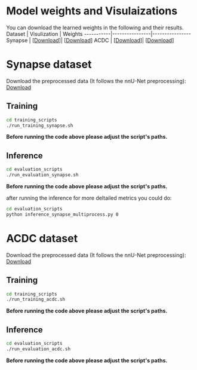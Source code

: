 # Model weights and Visulaizations

You can download the learned weights in the following and their results.
   Dataset   | Visulization         | Weights
  -----------|----------------|----------------
   Synapse  | [[Download]()]| [[Download]()] 
   ACDC       | [[Download]()]| [[Download]()] 

# Synapse dataset
Download the preprocessed data (It follows the nnU-Net preprocessing): [Download]()

## Training
```bash
cd training_scripts
./run_training_synapse.sh
```
**Before running the code above please adjust the script's paths.** 

## Inference 
```bash
cd evaluation_scripts
./run_evaluation_synapse.sh
```
**Before running the code above please adjust the script's paths.**

after running the inference for more deltailed metrics you could do:
```bash
cd evaluation_scripts
python inference_synapse_multiprocess.py 0
```

# ACDC dataset
Download the preprocessed data (It follows the nnU-Net preprocessing): [Download]()

## Training
```bash
cd training_scripts
./run_training_acdc.sh
```
**Before running the code above please adjust the script's paths.**


## Inference 
```bash
cd evaluation_scripts
./run_evaluation_acdc.sh
```
**Before running the code above please adjust the script's paths.**